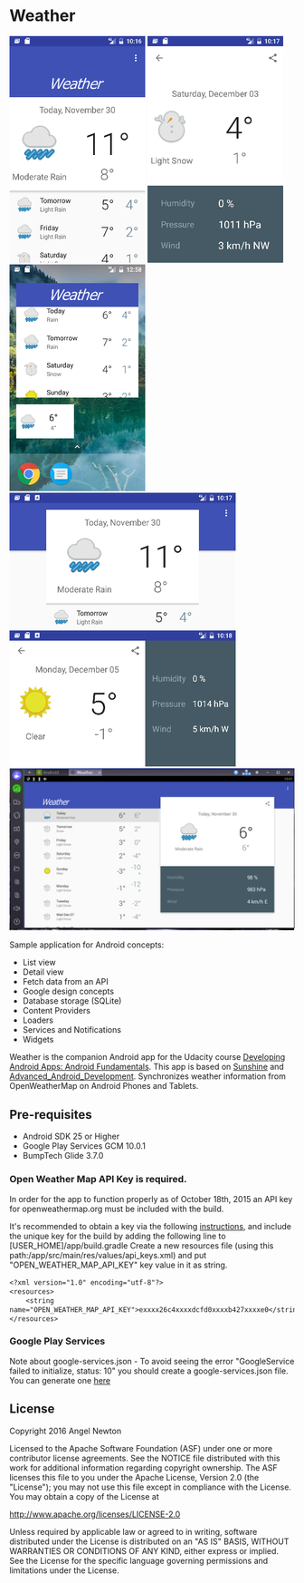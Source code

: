 Weather
========

![Scheme](/readmeImages/Screenshot_1480565804.png)
![Scheme](/readmeImages/Screenshot_1480565868.png)
![Scheme](/readmeImages/Screenshot_1480618685.png)
![Scheme](/readmeImages/Screenshot_1480565881.png)
![Scheme](/readmeImages/Screenshot_1480565890.png)
![Scheme](/readmeImages/final_bstSnapshot_32292.png)

Sample application for Android concepts:
- List view
- Detail view
- Fetch data from an API
- Google design concepts
- Database storage (SQLite)
- Content Providers
- Loaders
- Services and Notifications
- Widgets
 
Weather is the companion Android app for the Udacity course [Developing Android Apps: Android Fundamentals](https://www.udacity.com/course/ud853).
This app is based on [Sunshine](https://github.com/udacity/Sunshine) and [Advanced_Android_Development](https://github.com/udacity/Advanced_Android_Development/).
Synchronizes weather information from OpenWeatherMap on Android Phones and Tablets.


Pre-requisites
--------------
- Android SDK 25 or Higher
- Google Play Services GCM 10.0.1
- BumpTech Glide 3.7.0

### Open Weather Map API Key is required.

In order for the app to function properly as of October 18th, 2015 an API key for openweathermap.org must be included with the build.

It's recommended to obtain a key via the following [instructions](http://openweathermap.org/appid#use), and include the unique key for the build by adding the following line to [USER_HOME]/app/build.gradle
Create a new resources file (using this path:/app/src/main/res/values/api_keys.xml) and put "OPEN_WEATHER_MAP_API_KEY" key value in it as string.

```
<?xml version="1.0" encoding="utf-8"?>
<resources>
    <string name="OPEN_WEATHER_MAP_API_KEY">exxxx26c4xxxxdcfd0xxxxb427xxxxe0</string>
</resources>
```

### Google Play Services

Note about google-services.json - To avoid seeing the error "GoogleService failed to initialize, status: 10" you should create a google-services.json file.
You can generate one [here](https://developers.google.com/mobile/add?platform=android)



License
-------
Copyright 2016 Angel Newton

Licensed to the Apache Software Foundation (ASF) under one or more contributor
license agreements.  See the NOTICE file distributed with this work for
additional information regarding copyright ownership.  The ASF licenses this
file to you under the Apache License, Version 2.0 (the "License"); you may not
use this file except in compliance with the License.  You may obtain a copy of
the License at

http://www.apache.org/licenses/LICENSE-2.0

Unless required by applicable law or agreed to in writing, software
distributed under the License is distributed on an "AS IS" BASIS, WITHOUT
WARRANTIES OR CONDITIONS OF ANY KIND, either express or implied.  See the
License for the specific language governing permissions and limitations under
the License.


